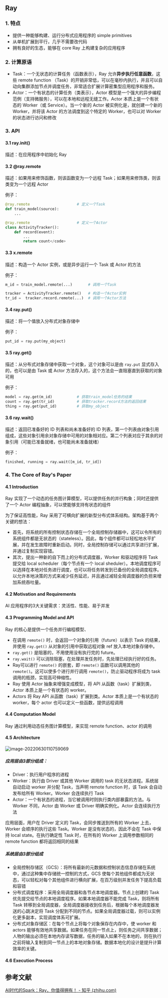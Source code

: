 ## Ray

### 1. 特点

+ 提供一种能够构建、运行分布式应用程序的 simple primitives
+ 从单机扩展到平行，几乎不需要改代码
+ 拥有良好的生态，能够在 core Ray 上构建复杂的应用程序

### 2. 计算原语

+ Task：一个无状态的计算任务（函数表示），Ray 允许**异步执行任意函数**，这些 remote function （Task）的开销非常低，可以在毫秒内执行，并且可以自动向集群添加节点并调度任务，非常适合扩展计算密集型应用程序和服务。
+ Actor：一个有状态的计算任务（类表示），Actor 模型是一个强大的异步编程范例（支持微服务），可以在本地和远程无缝工作。Actor 本质上是一个有状态的 Worker（或 Service）。当一个新的 Actor 被实例化是，就创建一个新的 Worker，并将该 Actor 的方法调度到这个特定的 Worker，也可以对 Worker 的状态进行访问和修改

### 3. API

#### 3.1 ray.init()

描述：在应用程序中初始化 Ray

#### 3.2 @ray.remote

描述：如果用来修饰函数，则该函数变为一个远程 Task；如果用来修饰类，则该类变为一个远程 Actor

例子：

```python
@ray.remote                     # 定义一个Task
def train_model(source):
    ...

@ray.remote                     # 定义一个Actor
class ActivityTracker():
    def record(event):
        ...
        return count</code> 
```

#### 3.3 x.remote

描述：构造一个 Actor 实例，或是异步运行一个 Task 或 Actor 的方法

例子：

```python
m_id = train_model.remote(...)       # 调用一个Task

tracker = ActivityTracker.remote()   # 构造一个Actor实例
tr_id =  tracker.record.remote(...)  # 调用一个Actor方法
```

#### 3.4 ray.put()

描述：将一个值放入分布式对象存储中

例子：

```python
put_id = ray.put(my_object)
```

#### 3.5 ray.get()

描述：从分布式对象存储中获取一个对象，这个对象可以是由 `ray.put` 显式存入的，也可以是由 Task 或 Actor 方法存入的，这个方法会一直阻塞直到获取的对象可用

例子：

```python
model = ray.get(m_id)           # 获取train_model任务的结果
count = ray.get(tr_id)          # 获取tracker.record方法的返回结果 
thing = ray.get(put_id)         # 获取my_object
```

#### 3.6 ray.wait()

描述：返回已准备好的 ID 列表和尚未准备好的 ID 列表，第一个列表由对象引用组成，这些对象引用余对象存储中可用的对象相对应。第二个列表对应于其余的对象引用（可能已准备就绪，也可能尚未准备就绪）

例子：

```python
finished, running = ray.wait([m_id, tr_id])
```

### 4. The Core of Ray's Paper

#### 4.1 Introduction

Ray 实现了一个动态的任务图计算模型，可以提供任务的并行构象；同时还提供了一个 Actor 编程抽象，可以使能够支持有状态的组件

为了保证高性能，Ray 采用了可横向扩展的新型分布式体系结构。架构基于两个关键的想法：

+ 首先，将系统的所有控制状态存储在一个全局控制存储器中，这可以令所有的系统组件都是无状态的（stateless）。因此，每个组件都可以轻松地水平扩展，并在发生故障时重新启动。同时，全局控制存储可以通过共享进行扩展，并通过复制实现容错。
+ 其次，提出一种新的自下而上的分布式调度器，Worker 和驱动程序将 Task 提交给 local scheduler（每个节点有一个 local sheduler）。本地调度程序可以选择在本地对任务进行调度，也可以将任务转发到已备份的全局调度程序。以允许本地决策的方式来减少任务延迟，并且通过减轻全局调度器的负担来增加系统吞吐量。

#### 4.2 Motivation and Requirements

AI 应用程序的3大关键需求：灵活性、性能、易于并发

#### 4.3 Programming Model and API

Ray 的核心是提供一个任务并行编程模型、

+ 在调用 `remote()` 时，会返回一个对象的引用（future）以表示 Task 的结果，并使用 `ray.get()` 从对象的引用中获取远程对象 ref 放入本地对象存储中。
+ `ray.get()` 是阻塞的，不用使用没有执行完的 future。
+ `ray.wait()` 可以消除阻塞，在处理并发任务时，先处理已经执行好的任务。
+ Ray可以进行 `remote()` 的嵌套，即 `remote()` 函数可以调用其他的 `remote()`。这可以使多个进行并行调用 `remote()`，防止驱动程序将成为 task 调用的瓶颈，实现高可伸缩性。
+ Ray 使用 Actor 抽象来增强变成模型，将 API 从函数（task）扩展到类，Actor 本质上是一个有状态的 worker。
+ Actors 将 Ray API 从函数（task）扩展到类。Actor 本质上是一个有状态的 worker，每个 actor 也可以定义一些函数，提供远程调用

#### 4.4 Computation Model

Ray 通过利用动态任务图计算模型，来实现 remote function、actor 的调用

#### 4.5 Architecture

![image-20220630110759069](C:\Users\86198\AppData\Roaming\Typora\typora-user-images\image-20220630110759069.png)

##### 应用层由3部分组成：

+ Driver：执行用户程序的进程
+ Worker：执行由 Driver 或其他 Worker 调用的 task 的无状态进程。系统层自动启动 worker 并分配 Task，当声明 remote function 时，该 Task 会自动发布给所有 Worker。Worker 会连续执行 Task
+ Actor：一个有状态的进程，当它被调用时则执行类内部暴露的方法。与 Worker 不同，Actor 由 Worker 或 Driver 明确实例化。Actor 会连续执行方法

应用层面，用户在 Driver 定义的 Task，会同步推送到所有的 Worker 上去，Worker 会顺序的执行这些 Task。Worker 是没有状态的，因此不会在 Task 中保持 local state。在执行确定性 Task 时，在所有的 Worker 上调用参数相同的 remote function 都将返回相同的结果

##### 系统层由3部分组成

+ 全局控制存储区（GCS）：将所有最新的元数据和控制状态信息存储在系统中，通过这种集中存储统一控制的方式，GCS 使每个其他组件都成为无状态，可以轻松对每个其他组件进行横向扩展，在百万级别并发任务下提高负载和容错
+ 分布式调度程序：采用全局调度器和各节点本地调度器。节点上创建的 Task 优先提交给节点的本地调度程序。如果本地调度器不能完成 Task，则将所有 Task 转移到全局调度器，全局调度器接收到任务后，根据每个本地调度器发送的心跳决定将 Task 分配到不同的节点。如果全局调度器过载，则可以实例化更多副本，实现调度体系可扩展。
+ 分布式对象存储区：在每个节点上将每个对象保存在内存中，使 worker 和 actors 能够有效地共享数据。如果任务在同一节点上，则任务之间共享数据；人物的输出必须在本地内存读写数据，任务的输入如果不在本地的，则在执行之前将输入复制到同一节点上的本地对象存储。数据本地化的设计是提升计算效率的关键。

#### 4.6 Execution Process





## 参考文献

[AI时代的Spark：Ray，你值得拥有！ - 知乎 (zhihu.com)](https://zhuanlan.zhihu.com/p/399209343)















